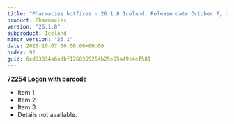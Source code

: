 ```yaml
---
title: "Pharmacies hotfixes - 26.1.8 Iceland, Release date October 7, 2025 - Hotfixes"
product: Pharmacies
version: "26.1.8"
subproduct: Iceland
minor_version: "26.1"
date: 2025-10-07 00:00:00+00:00
order: 92
guid: 6ed93834a6adbf1260359254b25e95a49c4ef581
---
```


**72254 Logon with barcode**- Item 1- Item 2- Item 3- Details not available.
